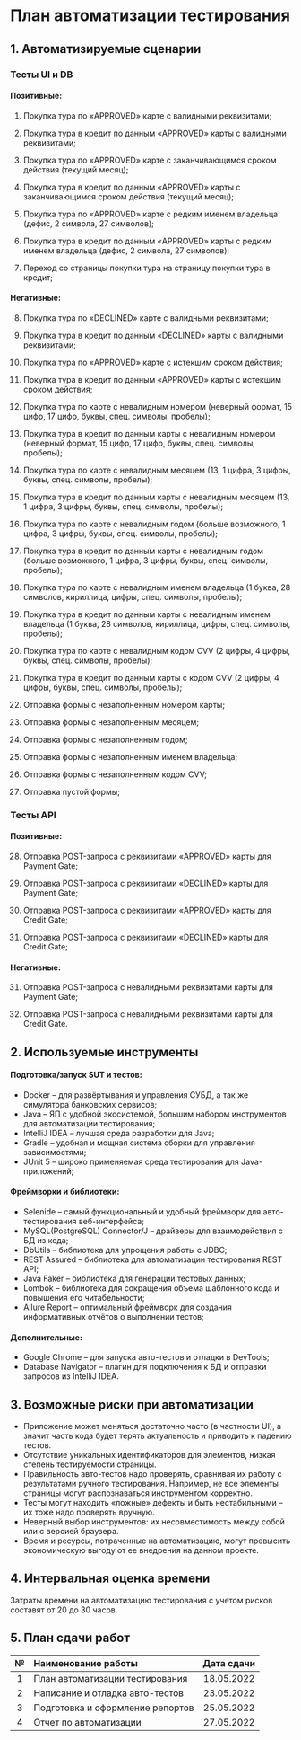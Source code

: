 # План автоматизации тестирования

## 1. Автоматизируемые сценарии

### Тесты UI и DB

#### Позитивные:

1. Покупка тура по «APPROVED» карте с валидными реквизитами;

2. Покупка тура в кредит по данным «APPROVED» карты с валидными реквизитами;

3. Покупка тура по «APPROVED» карте с заканчивающимся сроком действия (текущий месяц);

4. Покупка тура в кредит по данным «APPROVED» карты с заканчивающимся сроком действия (текущий месяц);

5. Покупка тура по «APPROVED» карте с редким именем владельца (дефис, 2 символа, 27 символов);

6. Покупка тура в кредит по данным «APPROVED» карты с редким именем владельца (дефис, 2 символа, 27 символов);

7. Переход со страницы покупки тура на страницу покупки тура в кредит;

#### Негативные:

8. Покупка тура по «DECLINED» карте с валидными реквизитами;

9. Покупка тура в кредит по данным «DECLINED» карты с валидными реквизитами;

10. Покупка тура по «APPROVED» карте с истекшим сроком действия;

11. Покупка тура в кредит по данным «APPROVED» карты с истекшим сроком действия;

12. Покупка тура по карте с невалидным номером
    (неверный формат, 15 цифр, 17 цифр, буквы, спец. символы, пробелы);

13. Покупка тура в кредит по данным карты с невалидным номером
    (неверный формат, 15 цифр, 17 цифр, буквы, спец. символы, пробелы);

14. Покупка тура по карте с невалидным месяцем
    (13, 1 цифра, 3 цифры, буквы, спец. символы, пробелы);

15. Покупка тура в кредит по данным карты с невалидным месяцем
    (13, 1 цифра, 3 цифры, буквы, спец. символы, пробелы);

16. Покупка тура по карте с невалидным годом
    (больше возможного, 1 цифра, 3 цифры, буквы, спец. символы, пробелы);

17. Покупка тура в кредит по данным карты с невалидным годом
    (больше возможного, 1 цифра, 3 цифры, буквы, спец. символы, пробелы);

18. Покупка тура по карте с невалидным именем владельца
    (1 буква, 28 символов, кириллица, цифры, спец. символы, пробелы);

19. Покупка тура в кредит по данным карты с невалидным именем владельца
    (1 буква, 28 символов, кириллица, цифры, спец. символы, пробелы);

20. Покупка тура по карте с невалидным кодом CVV
    (2 цифры, 4 цифры, буквы, спец. символы, пробелы);

21. Покупка тура в кредит по данным карты с кодом CVV
    (2 цифры, 4 цифры, буквы, спец. символы, пробелы);

22. Отправка формы с незаполненным номером карты;

23. Отправка формы с незаполненным месяцем;

24. Отправка формы с незаполненным годом;

25. Отправка формы с незаполненным именем владельца;

26. Отправка формы с незаполненным кодом CVV;

27. Отправка пустой формы;

### Тесты API

#### Позитивные:

28. Отправка POST-запроса с реквизитами «APPROVED» карты для Payment Gate;

29. Отправка POST-запроса с реквизитами «DECLINED» карты для Payment Gate;

30. Отправка POST-запроса с реквизитами «APPROVED» карты для Credit Gate;

31. Отправка POST-запроса с реквизитами «DECLINED» карты для Credit Gate;

#### Негативные:

31. Отправка POST-запроса с невалидными реквизитами карты для Payment Gate;

32. Отправка POST-запроса с невалидными реквизитами карты для Credit Gate.

## 2. Используемые инструменты

#### Подготовка/запуск SUT и тестов:
* Docker – для развёртывания и управления СУБД, а так же симулятора банковских сервисов;
* Java – ЯП с удобной экосистемой, большим набором инструментов для автоматизации тестирования;
* IntelliJ IDEA – лучшая среда разработки для Java;
* Gradle – удобная и мощная система сборки для управления зависимостями;
* JUnit 5 – широко применяемая среда тестирования для Java-приложений;

#### Фреймворки и библиотеки:
* Selenide – самый функциональный и удобный фреймворк для авто-тестирования веб-интерфейса;
* MySQL(PostgreSQL) Connector/J – драйверы для взаимодействия с БД из кода;
* DbUtils – библиотека для упрощения работы с JDBC;
* REST Assured – библиотека для автоматизации тестирования REST API;
* Java Faker – библиотека для генерации тестовых данных;
* Lombok – библиотека для сокращения объема шаблонного кода и повышения его читабельности;
* Allure Report – оптимальный фреймворк для создания информативных отчётов о выполнении тестов;

#### Дополнительные:
* Google Chrome – для запуска авто-тестов и отладки в DevTools;
* Database Navigator – плагин для подключения к БД и отправки запросов из IntelliJ IDEA.

## 3. Возможные риски при автоматизации
* Приложение может меняться достаточно часто (в частности UI), а значит часть кода будет терять актуальность
  и приводить к падению тестов.
* Отсутствие уникальных идентификаторов для элементов, низкая степень тестируемости страницы.
* Правильность авто-тестов надо проверять, сравнивая их работу с результатами ручного тестирования.
  Например, не все элементы страницы могут распознаваться инструментом корректно.
* Тесты могут находить «ложные» дефекты и быть нестабильными – их тоже надо проверять вручную.
* Неверный выбор инструментов: их несовместимость между собой или с версией браузера.
* Время и ресурсы, потраченные на автоматизацию, могут превысить экономическую выгоду от ее внедрения
  на данном проекте.

## 4. Интервальная оценка времени
Затраты времени на автоматизацию тестирования с учетом рисков составят от 20 до 30 часов.

## 5. План сдачи работ
|  №  | Наименование работы              | Дата сдачи |
|:---:|:---------------------------------|:----------:|
|  1  | План автоматизации тестирования  | 18.05.2022 |
|  2  | Написание и отладка авто-тестов  | 23.05.2022 |
|  3  | Подготовка и оформление репортов | 25.05.2022 |
|  4  | Отчет по автоматизации           | 27.05.2022 |
